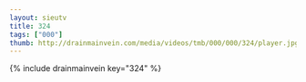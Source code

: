 ```yaml
--- 
layout: sieutv
title: 324
tags: ["000"]
thumb: http://drainmainvein.com/media/videos/tmb/000/000/324/player.jpg
---
```

{% include drainmainvein key="324" %} 
